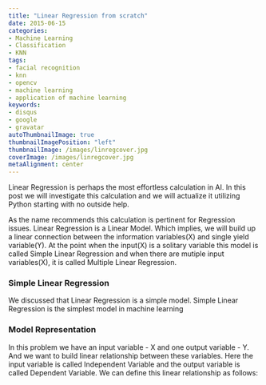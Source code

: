 ```yaml
---
title: "Linear Regression from scratch"
date: 2015-06-15
categories:
- Machine Learning
- Classification
- KNN
tags:
- facial recognition
- knn
- opencv
- machine learning
- application of machine learning
keywords:
- disqus
- google
- gravatar
autoThumbnailImage: true
thumbnailImagePosition: "left"
thumbnailImage: /images/linregcover.jpg
coverImage: /images/linregcover.jpg
metaAlignment: center
---
```


Linear Regression is perhaps the most effortless calculation in AI. In this post we will investigate this calculation and we will actualize it utilizing Python starting with no outside help. 
<!--more-->
As the name recommends this calculation is pertinent for Regression issues. Linear Regression is a Linear Model. Which implies, we will build up a linear connection between the information variables(X) and single yield variable(Y). At the point when the input(X) is a solitary variable this model is called Simple Linear Regression and when there are mutiple input variables(X), it is called Multiple Linear Regression.

### Simple Linear Regression
We discussed that Linear Regression is a simple model. Simple Linear Regression is the simplest model in machine learning

### Model Representation
In this problem we have an input variable - X and one output variable - Y. And we want to build linear relationship between these variables. Here the input variable is called Independent Variable and the output variable is called Dependent Variable. We can define this linear relationship as follows:




